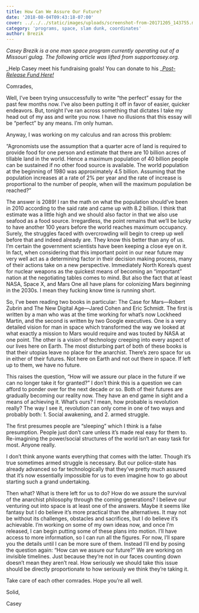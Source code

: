 ```yaml
---
title: How Can We Assure Our Future?
date: '2018-08-04T09:43:18-07:00'
cover: ../../../static/images/uploads/screenshot-from-20171205_143755.mp4.png
category: 'programs, space, slam dunk, coordinates'
author: Brezik
---
```

_Casey Brezik is a one man space program currently operating out of a Missouri gulag. The following article was lifted from supportcasey.org._

_Help Casey meet his fundraising goals! You can donate to his _[_Post-Release Fund Here!_](https://www.paypal.com/donate/?token=Wj1gm9aCk5ZJsHju-HVd-wfUAcdI45GDQoHqlh163zmwDHR6bl8PxMXDP9w_s_F2Wlrg40&country.x=US&locale.x=US)



Comrades,



Well, I’ve been trying unsuccessfully to write “the perfect” essay for the past few months now. I’ve also been putting it off in favor of easier, quicker endeavors. But, tonight I’ve ran across something that dictates I take my head out of my ass and write you now. I have no illusions that this essay will be “perfect” by any means. I’m only human.



Anyway, I was working on my calculus and ran across this problem:





“Agronomists use the assumption that a quarter acre of land is required to provide food for one person and estimate that there are 10 billion acres of tillable land in the world. Hence a maximum population of 40 billion people can be sustained if no other food source is available. The world population at the beginning of 1980 was approximately 4.5 billion. Assuming that the population increases at a rate of 2% per year and the rate of increase is proportional to the number of people, when will the maximum population be reached?”



The answer is 2089! I ran the math on what the population should’ve been in 2010 according to the said rate and came up with 8.2 billion. I think that estimate was a little high and we should also factor in that we also use seafood as a food source. Irregardless, the point remains that we’ll be lucky to have another 100 years before the world reaches maximum occupancy. Surely, the struggles faced with overcrowding will begin to creep up well before that and indeed already are. They know this better than any of us. I’m certain the government scientists have been keeping a close eye on it. In fact, when considering that this important point in our near future may very well act as a determining factor in their decision making process, many of their actions take on a new perspective. Immediately North Korea’s quest for nuclear weapons as the quickest means of becoming an “important” nation at the negotiating tables comes to mind. But also the fact that at least NASA, Space X, and Mars One all have plans for colonizing Mars beginning in the 2030s. I mean they fucking know time is running short.



So, I’ve been reading two books in particular: The Case for Mars—Robert Zubrin and The New Digital Age—Jared Cohen and Eric Schmidt. The first is written by a man who was at the time working for what’s now Lockheed Martin, and the second is written by two Google executives. One is a very detailed vision for man in space which transformed the way we looked at what exactly a mission to Mars would require and was touted by NASA at one point. The other is a vision of technology creeping into every aspect of our lives here on Earth. The most disturbing part of both of these books is that their utopias leave no place for the anarchist. There’s zero space for us in either of their futures. Not here on Earth and not out there in space. If left up to them, we have no future.



This raises the question, “How will we assure our place in the future if we can no longer take it for granted?” I don’t think this is a question we can afford to ponder over for the next decade or so. Both of their futures are gradually becoming our reality now. They have an end game in sight and a means of achieving it. What’s ours? I mean, how probable is revolution really? The way I see it, revolution can only come in one of two ways and probably both: 1. Social awakening, and 2. armed struggle.



The first presumes people are “sleeping” which I think is a false presumption. People just don’t care unless it’s made real easy for them to. Re-imagining the power/social structures of the world isn’t an easy task for most. Anyone really.



I don’t think anyone wants everything that comes with the latter. Though it’s true sometimes armed struggle is necessary. But our police-state has already advanced so far technologically that they’ve pretty much assured that it’s now essentially impossible for us to even imagine how to go about starting such a grand undertaking.



Then what? What is there left for us to do? How do we assure the survival of the anarchist philosophy through the coming generations? I believe our venturing out into space is at least one of the answers. Maybe it seems like fantasy but I do believe it’s more practical than the alternatives. It may not be without its challenges, obstacles and sacrifices, but I do believe it’s achievable. I’m working on some of my own ideas now, and once I’m released, I can begin putting some of these plans into motion. I’ll have access to more information, so I can run all the figures. For now, I’ll spare you the details until I can be more sure of them. Instead I’ll end by posing the question again: “How can we assure our future?” We are working on invisible timelines. Just because they’re not in our faces counting down doesn’t mean they aren’t real. How seriously we should take this issue should be directly proportionate to how seriously we think they’re taking it.



Take care of each other comrades. Hope you’re all well.



Solid,



Casey
